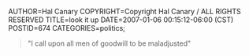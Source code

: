 AUTHOR=Hal Canary
COPYRIGHT=Copyright Hal Canary / ALL RIGHTS RESERVED
TITLE=look it up
DATE=2007-01-06 00:15:12-06:00 (CST)
POSTID=674
CATEGORIES=politics;

> "I call upon all men of goodwill to be maladjusted"
